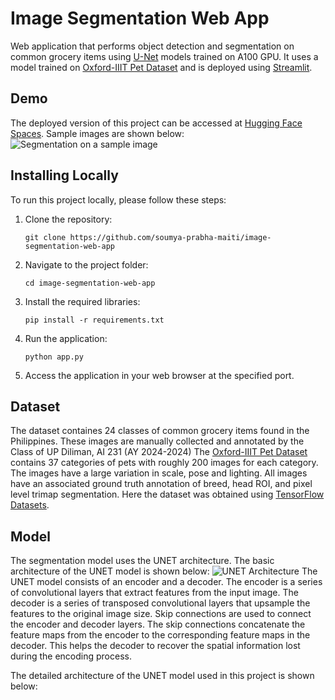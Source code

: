 # Image Segmentation Web App

Web application that performs object detection and segmentation on common grocery items using [U-Net](https://arxiv.org/abs/1505.04597) models trained on A100 GPU. It uses a  model trained on [Oxford-IIIT Pet Dataset](https://www.robots.ox.ac.uk/~vgg/data/pets/) and is deployed using [Streamlit](https://streamlit.io/).

## Demo

The deployed version of this project can be accessed at [Hugging Face Spaces](https://grocery-detection-segmentation-webapp.streamlit.app/). Sample images are shown below:
![Segmentation on a sample image](readme_images/image.png)

## Installing Locally

To run this project locally, please follow these steps:

1. Clone the repository:

   ```
   git clone https://github.com/soumya-prabha-maiti/image-segmentation-web-app
   ```

2. Navigate to the project folder:

   ```
   cd image-segmentation-web-app
   ```

3. Install the required libraries:

   ```
   pip install -r requirements.txt
   ```

4. Run the application:

   ```
   python app.py
   ```

5. Access the application in your web browser at the specified port.

## Dataset

The dataset containes 24 classes of common grocery items found in the Philippines. These images are manually collected and annotated by the Class of UP Diliman, AI 231 (AY 2024-2024)
The [Oxford-IIIT Pet Dataset](https://www.robots.ox.ac.uk/~vgg/data/pets/) contains 37 categories of pets with roughly 200 images for each category. The images have a large variation in scale, pose and lighting. All images have an associated ground truth annotation of breed, head ROI, and pixel level trimap segmentation. Here the dataset was obtained using [TensorFlow Datasets](https://www.tensorflow.org/datasets/catalog/oxford_iiit_pet).

## Model

The segmentation model uses the UNET architecture. The basic architecture of the UNET model is shown below:
![UNET Architecture](readme_images/unet.png)
The UNET model consists of an encoder and a decoder. The encoder is a series of convolutional layers that extract features from the input image. The decoder is a series of transposed convolutional layers that upsample the features to the original image size. Skip connections are used to connect the encoder and decoder layers. The skip connections concatenate the feature maps from the encoder to the corresponding feature maps in the decoder. This helps the decoder to recover the spatial information lost during the encoding process.

The detailed architecture of the UNET model used in this project is shown below:
